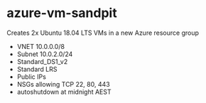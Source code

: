 # azure-vm-sandpit

Creates 2x Ubuntu 18.04 LTS VMs in a new Azure resource group
- VNET 10.0.0.0/8
- Subnet 10.0.2.0/24
- Standard_DS1_v2
- Standard LRS
- Public IPs
- NSGs allowing TCP 22, 80, 443
- autoshutdown at midnight AEST
